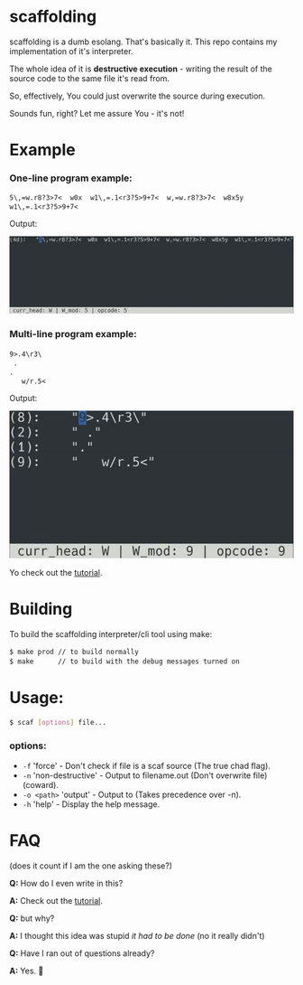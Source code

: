 # scaffolding

scaffolding is a dumb esolang. That's basically it. This repo contains my implementation of it's interpreter.

The whole idea of it is **destructive execution** - writing the result of the source code to the same file it's read from.

So, effectively, You could just overwrite the source during execution.

Sounds fun, right? Let me assure You - it's not!


# Example

### One-line program example:
```scaf
5\,=w.r8?3>7<  w0x  w1\,=.1<r3?5>9+7<  w,=w.r8?3>7<  w8x5y  w1\,=.1<r3?5>9+7<
```
Output:

![sqare.scaf](./doc/assets/square.gif)

### Multi-line program example:
```scaf
9>.4\r3\
 .
.
   w/r.5<
```
Output:

![down.scaf](./doc/assets/down.gif)

Yo check out the [tutorial](./doc/tutorial.md).


# Building

To build the scaffolding interpreter/cli tool using make:

```sh
$ make prod // to build normally
$ make      // to build with the debug messages turned on
```


# Usage:

``` sh
$ scaf [options] file...
```

### options:
- `-f` 'force' - Don't check if file is a scaf source (The true chad flag).
- `-n` 'non-destructive' - Output to filename.out (Don't overwrite file) (coward).
- `-o <path>` 'output' - Output to <path> (Takes precedence over -n).
- `-h` 'help' - Display the help message.


# FAQ
(does it count if I am the one asking these?)

**Q:** How do I even write in this?

**A:** Check out the [tutorial](./doc/tutorial.md).


**Q:** but why?

**A:** I thought this idea was stupid *it had to be done* (no it really didn't)


**Q:** Have I ran out of questions already?

**A:** Yes. 🤠
